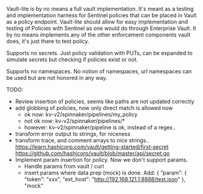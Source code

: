 Vault-lite is by no means a full vault implementation. It's meant as a
testing and implementation harness for Sentinel policies that can be
placed in Vault as a policy endpoint. Vault-lite should allow for easy
implementation and testing of Policies with Sentinel as one would do through
Enterprise Vault. It by no means implements any of the other enforcement
components vault does, it's just there to test policy.

Supports no secrets. Just policy validation with PUTs, can be expanded to
simulate secrets but checking if policies exist or not.

Supports no namespaces. No notion of namespaces, url namespaces can be used
but are not honored in any way.

TODO:
  * Review insertion of policies, seems like paths are not updated correctly
  * add globbing of policies, now only direct match is allowed now
    - ok now: kv-v2/spinnaker/pipelines/my_policy
    - not ok now: kv-v2/spinnaker/pipelines/*
    - however: kv-v2/spinnaker/pipeline is ok, instead of a regex..
  * transform error output to strings, for niceness
  * transform trace, and comment arrays to nice strings..
    https://learn.hashicorp.com/vault/getting-started/first-secret
    https://github.com/hashicorp/vault/blob/master/api/secret.go
  * Implement param insertion for policy. Now we don't support params.
    - Handle params from vault / curl
    - insert params where data prep (mock) is done. Add:
        {
          "param": {
            "token": "xxx",
            "ext_host": "http://192.168.121.1:8888/test.json"
          },
          "mock"
